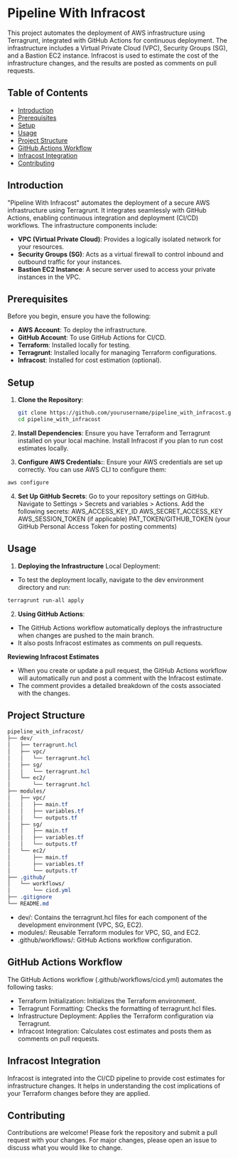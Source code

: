 # Pipeline With Infracost

This project automates the deployment of AWS infrastructure using Terragrunt, integrated with GitHub Actions for continuous deployment. The infrastructure includes a Virtual Private Cloud (VPC), Security Groups (SG), and a Bastion EC2 instance. Infracost is used to estimate the cost of the infrastructure changes, and the results are posted as comments on pull requests.

## Table of Contents

- [Introduction](#introduction)
- [Prerequisites](#prerequisites)
- [Setup](#setup)
- [Usage](#usage)
- [Project Structure](#project-structure)
- [GitHub Actions Workflow](#github-actions-workflow)
- [Infracost Integration](#infracost-integration)
- [Contributing](#contributing)

## Introduction

"Pipeline With Infracost" automates the deployment of a secure AWS infrastructure using Terragrunt. It integrates seamlessly with GitHub Actions, enabling continuous integration and deployment (CI/CD) workflows. The infrastructure components include:

- **VPC (Virtual Private Cloud)**: Provides a logically isolated network for your resources.
- **Security Groups (SG)**: Acts as a virtual firewall to control inbound and outbound traffic for your instances.
- **Bastion EC2 Instance**: A secure server used to access your private instances in the VPC.

## Prerequisites

Before you begin, ensure you have the following:

- **AWS Account**: To deploy the infrastructure.
- **GitHub Account**: To use GitHub Actions for CI/CD.
- **Terraform**: Installed locally for testing.
- **Terragrunt**: Installed locally for managing Terraform configurations.
- **Infracost**: Installed for cost estimation (optional).

## Setup

1. **Clone the Repository**:
   ```bash
   git clone https://github.com/yourusername/pipeline_with_infracost.git
   cd pipeline_with_infracost

2. **Install Dependencies**:
Ensure you have Terraform and Terragrunt installed on your local machine.
Install Infracost if you plan to run cost estimates locally.

3. **Configure AWS Credentials:**:
Ensure your AWS credentials are set up correctly. You can use AWS CLI to configure them:
```bash
aws configure
```

4. **Set Up GitHub Secrets**:
Go to your repository settings on GitHub.
Navigate to Settings > Secrets and variables > Actions.
Add the following secrets:
AWS_ACCESS_KEY_ID
AWS_SECRET_ACCESS_KEY
AWS_SESSION_TOKEN (if applicable)
PAT_TOKEN/GITHUB_TOKEN (your GitHub Personal Access Token for posting comments)

## Usage
1. **Deploying the Infrastructure**
Local Deployment:
- To test the deployment locally, navigate to the dev environment directory and run:
```bash
terragrunt run-all apply
```

2. **Using GitHub Actions**:
- The GitHub Actions workflow automatically deploys the infrastructure when changes are pushed to the main branch.
- It also posts Infracost estimates as comments on pull requests.

**Reviewing Infracost Estimates**

- When you create or update a pull request, the GitHub Actions workflow will automatically run and post a comment with the Infracost estimate.
- The comment provides a detailed breakdown of the costs associated with the changes.

## Project Structure
```css
pipeline_with_infracost/
├── dev/
│   ├── terragrunt.hcl
│   ├── vpc/
│   │   └── terragrunt.hcl
│   ├── sg/
│   │   └── terragrunt.hcl
│   └── ec2/
│       └── terragrunt.hcl
├── modules/
│   ├── vpc/
│   │   ├── main.tf
│   │   ├── variables.tf
│   │   └── outputs.tf
│   ├── sg/
│   │   ├── main.tf
│   │   ├── variables.tf
│   │   └── outputs.tf
│   └── ec2/
│       ├── main.tf
│       ├── variables.tf
│       └── outputs.tf
├── .github/
│   └── workflows/
│       └── cicd.yml
├── .gitignore
└── README.md
```

- dev/: Contains the terragrunt.hcl files for each component of the development environment (VPC, SG, EC2).
- modules/: Reusable Terraform modules for VPC, SG, and EC2.
- .github/workflows/: GitHub Actions workflow configuration.

## GitHub Actions Workflow 

The GitHub Actions workflow (.github/workflows/cicd.yml) automates the following tasks:

- Terraform Initialization: Initializes the Terraform environment.
- Terragrunt Formatting: Checks the formatting of terragrunt.hcl files.
- Infrastructure Deployment: Applies the Terraform configuration via Terragrunt.
- Infracost Integration: Calculates cost estimates and posts them as comments on pull requests.

## Infracost Integration

Infracost is integrated into the CI/CD pipeline to provide cost estimates for infrastructure changes. It helps in understanding the cost implications of your Terraform changes before they are applied.

## Contributing

Contributions are welcome! Please fork the repository and submit a pull request with your changes. For major changes, please open an issue to discuss what you would like to change.